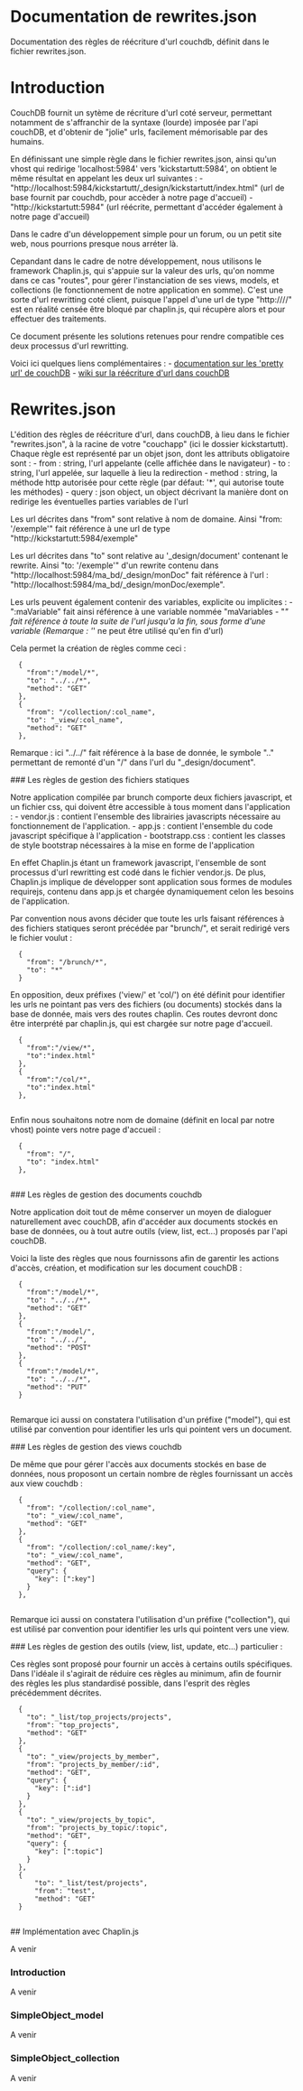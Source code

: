 Documentation de rewrites.json
=================
Documentation des règles de réécriture d'url couchdb, définit dans le fichier rewrites.json.

# Introduction

CouchDB fournit un sytème de récriture d'url coté serveur, permettant notamment de s'affranchir de la syntaxe (lourde) imposée par l'api couchDB, et d'obtenir de "jolie" urls, facilement mémorisable par des humains.

En définissant une simple règle dans le fichier rewrites.json, ainsi qu'un vhost qui redirige 'localhost:5984' vers 'kickstartutt:5984', on obtient le même résultat en appelant les deux url suivantes :
    - "http://localhost:5984/kickstartutt/_design/kickstartutt/index.html" (url de base fournit par couchdb, pour accèder à notre page d'accueil)
    - "http://kickstartutt:5984" (url réécrite, permettant d'accéder également à notre page d'accueil)

Dans le cadre d'un développement simple pour un forum, ou un petit site web, nous pourrions presque nous arréter là.
    
Cepandant dans le cadre de notre développement, nous utilisons le framework Chaplin.js, qui s'appuie sur la valeur des urls, qu'on nomme dans ce cas "routes", pour gérer l'instanciation de ses views, models, et collections (le fonctionnement de notre application en somme).
C'est une sorte d'url rewritting coté client, puisque l'appel d'une url de type "http://<server>/<value1>/<value2>" est en réalité censée être bloqué par chaplin.js, qui récupère alors <value1> et <value2> pour effectuer des traitements.
    
Ce document présente les solutions retenues pour rendre compatible ces deux processus d'url rewritting.
    
Voici ici quelques liens complémentaires :
    - [documentation sur les 'pretty url' de couchDB](http://docs.couchdb.org/en/latest/pretty_urls.html)
    - [wiki sur la réécriture d'url dans couchDB](http://wiki.apache.org/couchdb/Rewriting_urls)
    
# Rewrites.json

L'édition des règles de réécriture d'url, dans couchDB, à lieu dans le fichier "rewrites.json", à la racine de votre "couchapp" (ici le dossier kickstartutt).
Chaque règle est représenté par un objet json, dont les attributs obligatoire sont :
    - from : string, l'url appelante (celle affichée dans le navigateur)
    - to : string, l'url appelée, sur laquelle à lieu la redirection
    - method : string, la méthode http autorisée pour cette règle (par défaut: '*', qui autorise toute les méthodes)
    - query : json object, un object décrivant la manière dont on redirige les éventuelles parties variables de l'url
    
Les url décrites dans "from" sont relative à nom de domaine.
Ainsi "from: '/exemple'" fait référence à une url de type "http://kickstartutt:5984/exemple"
    
Les url décrites dans "to" sont relative au '_design/document' contenant le rewrite.
Ainsi "to: '/exemple'" d'un rewrite contenu dans "http://localhost:5984/ma_bd/_design/monDoc" fait référence à l'url : "http://localhost:5984/ma_bd/_design/monDoc/exemple".
    
Les urls peuvent également contenir des variables, explicite ou implicites :
    - ":maVariable" fait ainsi référence à une variable nommée "maVariables
    - "*" fait référence à toute la suite de l'url jusqu'a la fin, sous forme d'une variable (Remarque : '*' ne peut être utilisé qu'en fin d'url)
    
Cela permet la création de règles comme ceci :

```code
  {
    "from":"/model/*",
    "to": "../../*",
    "method": "GET"
  },
  {
    "from": "/collection/:col_name",
    "to": "_view/:col_name",
    "method": "GET"
  },
```

Remarque : ici "../../" fait référence à la base de donnée, le symbole ".." permettant de remonté d'un "/" dans l'url du "_design/document".

### Les règles de gestion des fichiers statiques

Notre application compilée par brunch comporte deux fichiers javascript, et un fichier css, qui doivent être accessible à tous moment dans l'application :
    - vendor.js : contient l'ensemble des librairies javascripts nécessaire au fonctionnement de l'application.
    - app.js : contient l'ensemble du code javascript spécifique à l'application
    - bootstrapp.css : contient les classes de style bootstrap nécessaires à la mise en forme de l'application

En effet Chaplin.js étant un framework javascript, l'ensemble de sont processus d'url rewritting est codé dans le fichier vendor.js.
De plus, Chaplin.js implique de développer sont application sous formes de modules requirejs, contenu dans app.js et chargée dynamiquement celon les besoins de l'application.

Par convention nous avons décider que toute les urls faisant références à des fichiers statiques seront précédée par "brunch/", et serait redirigé vers le fichier voulut :

```code
  {
    "from": "/brunch/*",
    "to": "*"
  }

```

En opposition, deux préfixes ('view/' et 'col/') on été définit pour identifier les urls ne pointant pas vers des fichiers (ou documents) stockés dans la base de donnée, mais vers des routes chaplin.
Ces routes devront donc être interprété par chaplin.js, qui est chargée sur notre page d'accueil.

```code
  {
    "from":"/view/*",
    "to":"index.html"
  },
  {
    "from":"/col/*",
    "to":"index.html"
  },
  
```

Enfin nous souhaitons notre nom de domaine (définit en local par notre vhost) pointe vers notre page d'accueil :

```code
  {
    "from": "/",
    "to": "index.html"
  },
  
```

### Les règles de gestion des documents couchdb

Notre application doit tout de même conserver un moyen de dialoguer naturellement avec couchDB, afin d'accéder aux documents stockés en base de données, ou à tout autre outils (view, list, ect...) proposés par l'api couchDB.

Voici la liste des règles que nous fournissons afin de garentir les actions d'accès, création, et modification sur les document couchDB :

```code
  {
    "from":"/model/*",
    "to": "../../*",
    "method": "GET"
  },
  {
    "from":"/model/",
    "to": "../../",
    "method": "POST"
  },
  {
    "from":"/model/*",
    "to": "../../*",
    "method": "PUT"
  }
  
```

Remarque ici aussi on constatera l'utilisation d'un préfixe ("model"), qui est utilisé par convention pour identifier les urls qui pointent vers un document. 

### Les règles de gestion des views couchdb

De même que pour gérer l'accès aux documents stockés en base de données, nous proposont un certain nombre de règles fournissant un accès aux view couchdb :

```code
  {
    "from": "/collection/:col_name",
    "to": "_view/:col_name",
    "method": "GET"
  },
  {
    "from": "/collection/:col_name/:key",
    "to": "_view/:col_name",
    "method": "GET",
    "query": {
      "key": [":key"]
    }
  },
  
```

Remarque ici aussi on constatera l'utilisation d'un préfixe ("collection"), qui est utilisé par convention pour identifier les urls qui pointent vers une view. 


### Les règles de gestion des outils (view, list, update, etc...) particulier :

Ces règles sont proposé pour fournir un accès à certains outils spécifiques.
Dans l'idéale il s'agirait de réduire ces règles au minimum, afin de fournir des règles les plus standardisé possible, dans l'esprit des règles précédemment décrites.

```code
  {
    "to": "_list/top_projects/projects", 
    "from": "top_projects",
    "method": "GET"
  },
  {
    "to": "_view/projects_by_member", 
    "from": "projects_by_member/:id",
    "method": "GET",
    "query": {
      "key": [":id"]
    }
  },
  {
    "to": "_view/projects_by_topic", 
    "from": "projects_by_topic/:topic",
    "method": "GET",
    "query": {
      "key": [":topic"]
    }
  },
  {
      "to": "_list/test/projects",
      "from": "test",
      "method": "GET"
  }
  
```

## Implémentation avec Chaplin.js

A venir

### Introduction

A venir

### SimpleObject_model

A venir

### SimpleObject_collection

A venir
